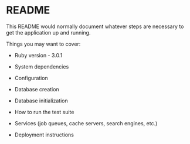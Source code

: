 # README

This README would normally document whatever steps are necessary to get the
application up and running.

Things you may want to cover:

* Ruby version - 3.0.1

* System dependencies

* Configuration

* Database creation

* Database initialization

* How to run the test suite

* Services (job queues, cache servers, search engines, etc.)

* Deployment instructions

